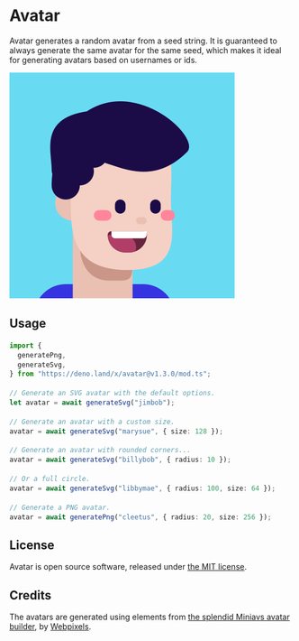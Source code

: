 # Avatar

Avatar generates a random avatar from a seed string. It is guaranteed to always
generate the same avatar for the same seed, which makes it ideal for generating
avatars based on usernames or ids.

![An SVG generated by the Avatar module](./assets/example.svg)

## Usage

```typescript
import {
  generatePng,
  generateSvg,
} from "https://deno.land/x/avatar@v1.3.0/mod.ts";

// Generate an SVG avatar with the default options.
let avatar = await generateSvg("jimbob");

// Generate an avatar with a custom size.
avatar = await generateSvg("marysue", { size: 128 });

// Generate an avatar with rounded corners...
avatar = await generateSvg("billybob", { radius: 10 });

// Or a full circle.
avatar = await generateSvg("libbymae", { radius: 100, size: 64 });

// Generate a PNG avatar.
avatar = await generatePng("cleetus", { radius: 20, size: 256 });
```

## License
Avatar is open source software, released under [the MIT license](./LICENSE.txt).

## Credits

The avatars are generated using elements from
[the splendid Miniavs avatar builder](https://www.figma.com/community/file/923211396597067458),
by [Webpixels](https://www.figma.com/@webpixels).

